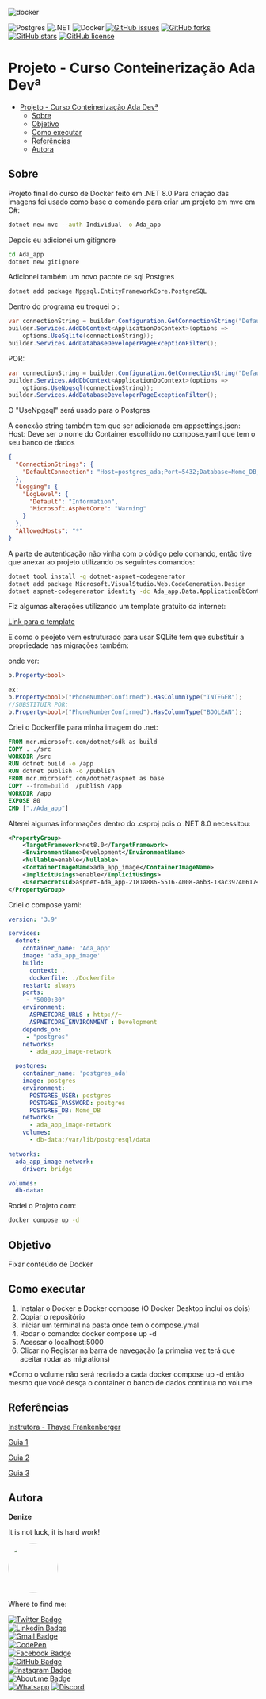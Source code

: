 ![docker](https://github.com/DeBaFig/Ada_Docker_Projeto/assets/46844031/a52c63e0-089c-4739-8db6-e5c39b26a893)


![Postgres](https://img.shields.io/badge/postgres-%23316192.svg?style=for-the-badge&logo=postgresql&logoColor=white)
![.NET](https://img.shields.io/badge/.NET-5C2D91?style=for-the-badge&logo=net&logoColor=white)
![Docker](https://img.shields.io/badge/docker-%230db7ed.svg?style=for-the-badge&logo=docker&logoColor=white)
[![GitHub issues](https://img.shields.io/github/issues/DeBaFig/script_aprende_shell)](https://github.com/DeBaFig/script_aprende_shell/issues)
[![GitHub forks](https://img.shields.io/github/forks/DeBaFig/script_aprende_shell)](https://github.com/DeBaFig/script_aprende_shell/network)
[![GitHub stars](https://img.shields.io/github/stars/DeBaFig/script_aprende_shell)](https://github.com/DeBaFig/script_aprende_shell/stargazers)
[![GitHub license](https://img.shields.io/github/license/DeBaFig/script_aprende_shell)](https://github.com/DeBaFig/Ada_Docker_Projeto/blob/main/LICENSE)

# Projeto - Curso Conteinerização Ada Devª


- [Projeto - Curso Conteinerização Ada Devª](#projeto---curso-conteinerização-ada-devª)
  - [Sobre](#sobre)
  - [Objetivo](#objetivo)
  - [Como executar](#como-executar)
  - [Referências](#referências)
  - [Autora](#autora)
      

## Sobre

Projeto final do curso de Docker feito em .NET 8.0
Para criação das imagens foi usado como base o comando para criar um projeto em mvc em C#:

```bash
dotnet new mvc --auth Individual -o Ada_app
```

Depois eu adicionei um gitignore
```bash
cd Ada_app
dotnet new gitignore
```

Adicionei também um novo pacote de sql Postgres
```bash
dotnet add package Npgsql.EntityFrameworkCore.PostgreSQL
```

Dentro do programa eu troquei o :
```cs
var connectionString = builder.Configuration.GetConnectionString("DefaultConnection") ?? throw new InvalidOperationException("Connection string 'DefaultConnection' not found.");
builder.Services.AddDbContext<ApplicationDbContext>(options =>
    options.UseSqlite(connectionString));
builder.Services.AddDatabaseDeveloperPageExceptionFilter();
```
POR:
```cs
var connectionString = builder.Configuration.GetConnectionString("DefaultConnection") ?? throw new InvalidOperationException("Connection string 'DefaultConnection' not found.");
builder.Services.AddDbContext<ApplicationDbContext>(options =>
    options.UseNpgsql(connectionString));
builder.Services.AddDatabaseDeveloperPageExceptionFilter();
```
O "UseNpgsql" será usado para o Postgres 

A conexão string também tem que ser adicionada em appsettings.json:
Host: Deve ser o nome do Container escolhido no compose.yaml que tem o seu banco de dados

```json
{
  "ConnectionStrings": {
    "DefaultConnection": "Host=postgres_ada;Port=5432;Database=Nome_DB;UserName=postgres;Password=postgres"
  },
  "Logging": {
    "LogLevel": {
      "Default": "Information",
      "Microsoft.AspNetCore": "Warning"
    }
  },
  "AllowedHosts": "*"
}
```

A parte de autenticação não vinha com o código pelo comando, então tive que anexar ao projeto utilizando os seguintes comandos:
```bash
dotnet tool install -g dotnet-aspnet-codegenerator
dotnet add package Microsoft.VisualStudio.Web.CodeGeneration.Design
dotnet aspnet-codegenerator identity -dc Ada_app.Data.ApplicationDbContext --files "Account.Register;Account.Login;Account.Logout;Account.RegisterConfirmation"

```

Fiz algumas alterações utilizando um template gratuito da internet:

[Link para o template](https://startbootstrap.com/template/blog-post)

E como o peojeto vem estruturado para usar SQLite tem que substituir a propriedade nas migrações também:

onde ver:
```cs
b.Property<bool>

ex:
b.Property<bool>("PhoneNumberConfirmed").HasColumnType("INTEGER");
//SUBSTITUIR POR:
b.Property<bool>("PhoneNumberConfirmed").HasColumnType("BOOLEAN");
```

Criei o Dockerfile para minha imagem do .net:

```dockerfile
FROM mcr.microsoft.com/dotnet/sdk as build
COPY . ./src
WORKDIR /src
RUN dotnet build -o /app
RUN dotnet publish -o /publish
FROM mcr.microsoft.com/dotnet/aspnet as base
COPY --from=build  /publish /app
WORKDIR /app
EXPOSE 80
CMD ["./Ada_app"]
```

Alterei algumas informações dentro do .csproj pois o .NET 8.0 necessitou:

```xml
<PropertyGroup>
    <TargetFramework>net8.0</TargetFramework>
    <EnvironmentName>Development</EnvironmentName>
    <Nullable>enable</Nullable>
    <ContainerImageName>ada_app_image</ContainerImageName>
    <ImplicitUsings>enable</ImplicitUsings>
    <UserSecretsId>aspnet-Ada_app-2181a886-5516-4008-a6b3-18ac39740617</UserSecretsId>
</PropertyGroup>
```

Criei o compose.yaml:

```yml
version: '3.9'

services:
  dotnet:
    container_name: 'Ada_app'
    image: 'ada_app_image'
    build:
      context: .
      dockerfile: ./Dockerfile
    restart: always
    ports:
     - "5000:80"
    environment: 
      ASPNETCORE_URLS : http://+
      ASPNETCORE_ENVIRONMENT : Development
    depends_on:
     - "postgres"
    networks:
      - ada_app_image-network

  postgres:
    container_name: 'postgres_ada'
    image: postgres
    environment:
      POSTGRES_USER: postgres
      POSTGRES_PASSWORD: postgres
      POSTGRES_DB: Nome_DB
    networks:
      - ada_app_image-network
    volumes:
      - db-data:/var/lib/postgresql/data

networks:
  ada_app_image-network:
    driver: bridge

volumes:
  db-data:
```

Rodei o Projeto com:

```bash
docker compose up -d
```

## Objetivo

Fixar conteúdo de Docker

## Como executar

 1. Instalar o Docker e Docker compose (O Docker Desktop inclui os dois)
 2. Copiar o repositório
 3. Iniciar um terminal na pasta onde tem o compose.ymal
 4. Rodar o comando: docker compose up -d
 5. Acessar o localhost:5000
 6. Clicar no Registar na barra de navegação (a primeira vez terá que aceitar rodar as migrations)

*Como o volume não será recriado a cada docker compose up -d então mesmo que você desça o container o banco de dados continua no volume

## Referências

[Instrutora - Thayse Frankenberger](https://www.linkedin.com/in/thayse-frankenberger-9832161b7/?originalSubdomain=br)

[Guia 1](https://medium.com/@kevinmwita7/create-a-asp-net-mvc-web-app-with-authentication-using-postgresql-as-its-database-3735355cbf9b)

[Guia 2](https://www.docker.com/blog/building-multi-container-net-app-using-docker-desktop/)

[Guia 3](https://github.com/docker/awesome-compose?tab=readme-ov-file)

## Autora

**Denize**

It is not luck, it is hard work!

<img style="border-radius: 50%;" src="https://user-images.githubusercontent.com/46844031/163518939-915f6e15-200a-4e9c-9f54-9bee6beec89b.jpg" width="100px;" alt=""/>

Where to find me:


[![Twitter Badge](https://img.shields.io/badge/Twitter-1DA1F2?style=for-the-badge&logo=twitter&logoColor=white)](https://twitter.com/Dbassi91)   
[![Linkedin Badge](https://img.shields.io/badge/LinkedIn-0077B5?style=for-the-badge&logo=linkedin&logoColor=white)](https://www.linkedin.com/in/dbfigueiredo/)   
[![Gmail Badge](	https://img.shields.io/badge/Gmail-D14836?style=for-the-badge&logo=gmail&logoColor=white)](mailto:denize.f.bassi@gmail.com)   
[![CodePen](https://img.shields.io/badge/Codepen-000000?style=for-the-badge&logo=codepen&logoColor=white)](https://codepen.io/debafig)   
[![Facebook Badge](https://img.shields.io/badge/Facebook-1877F2?style=for-the-badge&logo=facebook&logoColor=white)](https://www.facebook.com/d.bassi91/)   
[![GitHub Badge](https://img.shields.io/badge/GitHub-100000?style=for-the-badge&logo=github&logoColor=white)](https://github.com/DeBaFig)   
[![Instagram Badge](https://img.shields.io/badge/Instagram-E4405F?style=for-the-badge&logo=instagram&logoColor=white)](https://www.instagram.com/bassidenize/)   
[![About.me Badge](https://img.shields.io/badge/website-000000?style=for-the-badge&logo=About.me&logoColor=white)](https://debafig.github.io/me/)   
[![Whatsapp](https://img.shields.io/badge/WhatsApp-25D366?style=for-the-badge&logo=whatsapp&logoColor=white)](https://whatsa.me/5547935051914)
[![Discord](https://img.shields.io/badge/DeBaFig%235875-%237289DA.svg?style=for-the-badge&logo=discord&logoColor=white)](https://discordapp.com/users/DeBaFig#5875)
